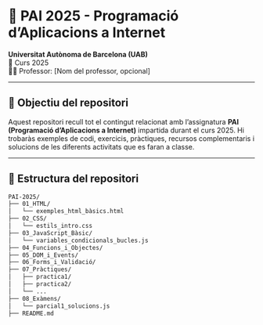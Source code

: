 # 📘 PAI 2025 - Programació d’Aplicacions a Internet

**Universitat Autònoma de Barcelona (UAB)**  
📆 Curs 2025  
👨‍🏫 Professor: [Nom del professor, opcional]  

---

## 📌 Objectiu del repositori

Aquest repositori recull tot el contingut relacionat amb l’assignatura **PAI (Programació d’Aplicacions a Internet)** impartida durant el curs 2025. Hi trobaràs exemples de codi, exercicis, pràctiques, recursos complementaris i solucions de les diferents activitats que es faran a classe.

---

## 📁 Estructura del repositori

```bash
PAI-2025/
├── 01_HTML/
│   └── exemples_html_bàsics.html
├── 02_CSS/
│   └── estils_intro.css
├── 03_JavaScript_Bàsic/
│   └── variables_condicionals_bucles.js
├── 04_Funcions_i_Objectes/
├── 05_DOM_i_Events/
├── 06_Forms_i_Validació/
├── 07_Pràctiques/
│   ├── practica1/
│   ├── practica2/
│   └── ...
├── 08_Exàmens/
│   └── parcial1_solucions.js
├── README.md
